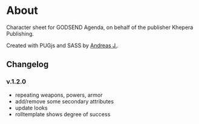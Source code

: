 # About
Character sheet for GODSEND Agenda, on behalf of the publisher Khepera Publishing.

Created with PUGjs and SASS by [Andreas J.](https:wiki.roll20.net/Anduh).

## Changelog

### v.1.2.0
- repeating weapons, powers, armor
- add/remove some secondary attributes
- update looks
- rolltemplate shows degree of success
